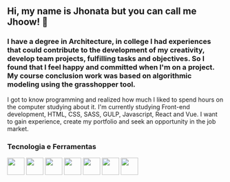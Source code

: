 ## Hi, my name is Jhonata but you can call me Jhoow! 👋

### I have a degree in Architecture, in college I had experiences that could contribute to the development of my creativity, develop team projects, fulfilling tasks and objectives. So I found that I feel happy and committed when I'm on a project. My course conclusion work was based on algorithmic modeling using the grasshopper tool.
I got to know programming and realized how much I liked to spend hours on the computer studying about it.
I'm currently studying Front-end development, HTML, CSS, SASS, GULP, Javascript, React and Vue. I want to gain experience, create my portfolio and seek an opportunity in the job market.

### Tecnologia e Ferramentas ###
<img src="https://cdn.jsdelivr.net/gh/devicons/devicon/icons/html5/html5-original-wordmark.svg" width="40" height="40"/>
<img src="https://cdn.jsdelivr.net/gh/devicons/devicon/icons/css3/css3-original-wordmark.svg" width="40" height="40"/>
<img src="https://cdn.jsdelivr.net/gh/devicons/devicon/icons/sass/sass-original.svg" width="40" height="40"/>
<img src="https://cdn.jsdelivr.net/gh/devicons/devicon/icons/gulp/gulp-plain.svg" width="40" height="40"/>
<img src="https://cdn.jsdelivr.net/gh/devicons/devicon/icons/javascript/javascript-original.svg" width="40" height="40"/>
<img src="https://cdn.jsdelivr.net/gh/devicons/devicon/icons/react/react-original.svg" width="40" height="40"/>
<img src="https://cdn.jsdelivr.net/gh/devicons/devicon/icons/vuejs/vuejs-original.svg" width="40" height="40"/>
